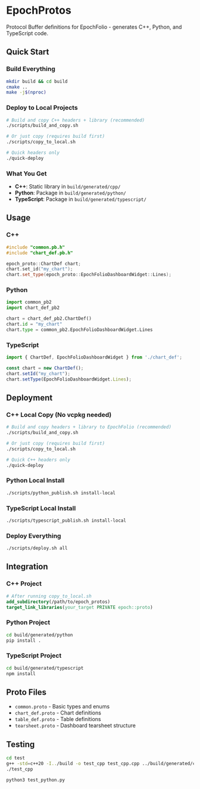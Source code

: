 # EpochProtos

Protocol Buffer definitions for EpochFolio - generates C++, Python, and TypeScript code.

## Quick Start

### Build Everything
```bash
mkdir build && cd build
cmake ..
make -j$(nproc)
```

### Deploy to Local Projects
```bash
# Build and copy C++ headers + library (recommended)
./scripts/build_and_copy.sh

# Or just copy (requires build first)
./scripts/copy_to_local.sh

# Quick headers only
./quick-deploy
```

### What You Get
- **C++**: Static library in `build/generated/cpp/`
- **Python**: Package in `build/generated/python/`
- **TypeScript**: Package in `build/generated/typescript/`

## Usage

### C++
```cpp
#include "common.pb.h"
#include "chart_def.pb.h"

epoch_proto::ChartDef chart;
chart.set_id("my_chart");
chart.set_type(epoch_proto::EpochFolioDashboardWidget::Lines);
```

### Python
```python
import common_pb2
import chart_def_pb2

chart = chart_def_pb2.ChartDef()
chart.id = "my_chart"
chart.type = common_pb2.EpochFolioDashboardWidget.Lines
```

### TypeScript
```typescript
import { ChartDef, EpochFolioDashboardWidget } from './chart_def';

const chart = new ChartDef();
chart.setId("my_chart");
chart.setType(EpochFolioDashboardWidget.Lines);
```

## Deployment

### C++ Local Copy (No vcpkg needed)
```bash
# Build and copy headers + library to EpochFolio (recommended)
./scripts/build_and_copy.sh

# Or just copy (requires build first)
./scripts/copy_to_local.sh

# Quick C++ headers only
./quick-deploy
```

### Python Local Install
```bash
./scripts/python_publish.sh install-local
```

### TypeScript Local Install
```bash
./scripts/typescript_publish.sh install-local
```

### Deploy Everything
```bash
./scripts/deploy.sh all
```

## Integration

### C++ Project
```cmake
# After running copy_to_local.sh
add_subdirectory(/path/to/epoch_protos)
target_link_libraries(your_target PRIVATE epoch::proto)
```

### Python Project
```bash
cd build/generated/python
pip install .
```

### TypeScript Project
```bash
cd build/generated/typescript
npm install
```

## Proto Files
- `common.proto` - Basic types and enums
- `chart_def.proto` - Chart definitions
- `table_def.proto` - Table definitions  
- `tearsheet.proto` - Dashboard tearsheet structure

## Testing
```bash
cd test
g++ -std=c++20 -I../build -o test_cpp test_cpp.cpp ../build/generated/cpp/libepoch_protos_cpp.a -lprotobuf
./test_cpp

python3 test_python.py
```